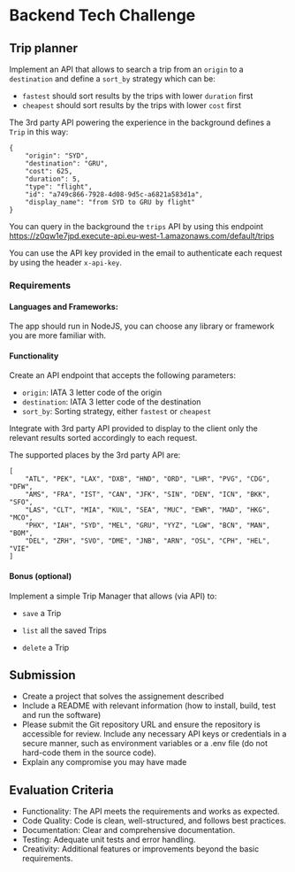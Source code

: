 # Backend Tech Challenge

## Trip planner

Implement an API that allows to search a trip from an `origin` to a `destination` and define a `sort_by` strategy which can be:

- `fastest` should sort results by the trips with lower `duration` first
- `cheapest` should sort results by the trips with lower `cost` first

The 3rd party API powering the experience in the background defines a `Trip` in this way:
```
{
    "origin": "SYD",
    "destination": "GRU",
    "cost": 625,
    "duration": 5,
    "type": "flight",
    "id": "a749c866-7928-4d08-9d5c-a6821a583d1a",
    "display_name": "from SYD to GRU by flight"
}
```

You can query in the background the `trips` API by using this endpoint https://z0qw1e7jpd.execute-api.eu-west-1.amazonaws.com/default/trips

You can use the API key provided in the email to authenticate each request by using the header `x-api-key`.


### Requirements

#### Languages and Frameworks:
The app should run in NodeJS, you can choose any library or framework you are more familiar with.

#### Functionality

Create an API endpoint that accepts the following parameters:

- `origin`: IATA 3 letter code of the origin
- `destination`: IATA 3 letter code of the destination
- `sort_by`: Sorting strategy, either `fastest` or `cheapest`

Integrate with 3rd party API provided to display to the client only the relevant results sorted accordingly to each request.

The supported places by the 3rd party API are:
```
[
    "ATL", "PEK", "LAX", "DXB", "HND", "ORD", "LHR", "PVG", "CDG", "DFW",
    "AMS", "FRA", "IST", "CAN", "JFK", "SIN", "DEN", "ICN", "BKK", "SFO",
    "LAS", "CLT", "MIA", "KUL", "SEA", "MUC", "EWR", "MAD", "HKG", "MCO",
    "PHX", "IAH", "SYD", "MEL", "GRU", "YYZ", "LGW", "BCN", "MAN", "BOM",
    "DEL", "ZRH", "SVO", "DME", "JNB", "ARN", "OSL", "CPH", "HEL", "VIE"
]
```

#### Bonus (optional)

Implement a simple Trip Manager that allows (via API) to:

- `save` a Trip

- `list` all the saved Trips

- `delete` a Trip

## Submission
- Create a project that solves the assignement described
- Include a README with relevant information (how to install, build, test and run the software)
- Please submit the Git repository URL and ensure the repository is accessible for review. Include any necessary API keys or credentials in a secure manner, such as environment variables or a .env file (do not hard-code them in the source code).
- Explain any compromise you may have made


## Evaluation Criteria
- Functionality: The API meets the requirements and works as expected.
- Code Quality: Code is clean, well-structured, and follows best practices.
- Documentation: Clear and comprehensive documentation.
- Testing: Adequate unit tests and error handling.
- Creativity: Additional features or improvements beyond the basic requirements.

